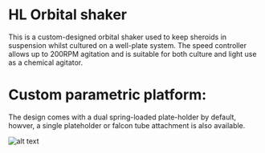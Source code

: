 # HL Orbital shaker

This is a custom-designed orbital shaker used to keep sheroids in suspension whilst cultured on a well-plate system. The speed controller allows up to 200RPM agitation and is suitable for both culture and light use as a chemical agitator. 

# Custom parametric platform:
The design comes with a dual spring-loaded plate-holder by default, howver, a single plateholder or falcon tube attachment is also available.

![alt text](https://github.com/haniffalab/HL_open_source_hardware/blob/main/5_HL_orbital_shaker/20210127_193724.jpg)
